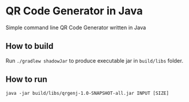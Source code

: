# QR Code Generator in Java

Simple command line QR Code Generator written in Java

## How to build

Run `./gradlew shadowJar` to produce executable jar in `build/libs` folder.

## How to run

`java -jar build/libs/qrgenj-1.0-SNAPSHOT-all.jar INPUT [SIZE]`
